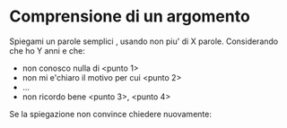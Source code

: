 # Comprensione di un argomento

Spiegami un parole semplici <argomento>, usando non piu' di X parole.
Considerando che ho Y anni e che:
- non conosco nulla di <punto 1>
- non mi e'chiaro il motivo per cui <punto 2>
- ...
- non ricordo bene <punto 3>, <punto 4>

Se la spiegazione non convince chiedere nuovamente:
